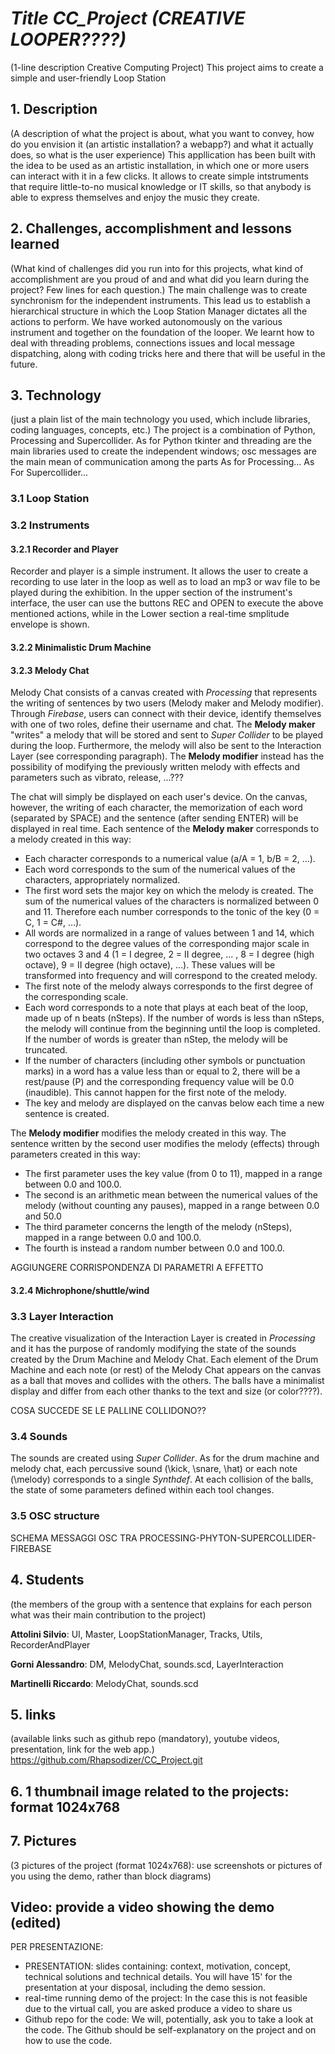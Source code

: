 # *Title CC_Project (CREATIVE LOOPER????)*
(1-line description Creative Computing Project)
This project aims to create a simple and user-friendly Loop Station

## 1. Description
(A description of what the project is about, what you want to convey, how do you envision it (an artistic installation? a webapp?) and what it actually does, so what is the user experience)
This appllication has been built with the idea to be used as an artistic installation, in which one or more users can
interact with it in a few clicks.
It allows to create simple intstruments that require little-to-no musical knowledge or IT skills, so that anybody is able
to express themselves and enjoy the music they create.

## 2. Challenges, accomplishment and lessons learned
(What kind of challenges did you run into for this projects, what kind of accomplishment are you proud of and and what did you learn during the project? Few lines for each question.)
The main challenge was to create synchronism for the independent instruments. This lead us to establish a hierarchical structure
in which the Loop Station Manager dictates all the actions to perform.
We have worked autonomously on the various instrument and together on the foundation of the looper.
We learnt how to deal with threading problems, connections issues and local message dispatching, along with coding tricks here and there
that will be useful in the future.

## 3. Technology
(just a plain list of the main technology you used, which include libraries, coding languages, concepts, etc.)
The project is a combination of Python, Processing and Supercollider.
As for Python tkinter and threading are the main libraries used to create the independent windows; osc messages
are the main mean of communication among the parts
As for Processing...
As For Supercollider...

### 3.1 Loop Station
### 3.2 Instruments
#### 3.2.1 Recorder and Player
Recorder and player is a simple instrument. It allows the user to create a recording to use later in the loop as well as
to load an mp3 or wav file to be played during the exhibition.
In the upper section of the instrument's interface, the user can use the buttons REC and OPEN to execute the above
mentioned actions, while in the Lower section a real-time smplitude envelope is shown.

#### 3.2.2 Minimalistic Drum Machine
#### 3.2.3 Melody Chat

Melody Chat consists of a canvas created with *Processing* that represents the writing of sentences by two users (Melody maker and Melody modifier). Through *Firebase*, users can connect with their device, identify themselves with one of two roles, define their username and chat. The **Melody maker** "writes" a melody that will be stored and sent to *Super Collider* to be played during the loop. Furthermore, the melody will also be sent to the Interaction Layer (see corresponding paragraph). The **Melody modifier** instead has the possibility of modifying the previously written melody with effects and parameters such as vibrato, release, ...???

The chat will simply be displayed on each user's device. On the canvas, however, the writing of each character, the memorization of each word (separated by SPACE) and the sentence (after sending ENTER) will be displayed in real time. Each sentence of the **Melody maker** corresponds to a melody created in this way:
- Each character corresponds to a numerical value (a/A = 1, b/B = 2, ...).
- Each word corresponds to the sum of the numerical values of the characters, appropriately normalized.
- The first word sets the major key on which the melody is created. The sum of the numerical values of the characters is normalized between 0 and 11. Therefore each number corresponds to the tonic of the key (0 = C, 1 = C#, ...).
- All words are normalized in a range of values between 1 and 14, which correspond to the degree values of the corresponding major scale in two octaves 3 and 4 (1 = I degree, 2 = II degree, ... , 8 = I degree (high octave), 9 = II degree (high octave), ...). These values will be transformed into frequency and will correspond to the created melody.
- The first note of the melody always corresponds to the first degree of the corresponding scale.
- Each word corresponds to a note that plays at each beat of the loop, made up of n beats (nSteps). If the number of words is less than nSteps, the melody will continue from the beginning until the loop is completed. If the number of words is greater than nStep, the melody will be truncated.
- If the number of characters (including other symbols or punctuation marks) in a word has a value less than or equal to 2, there will be a rest/pause (P) and the corresponding frequency value will be 0.0 (inaudible). This cannot happen for the first note of the melody.
- The key and melody are displayed on the canvas below each time a new sentence is created.

The **Melody modifier** modifies the melody created in this way. The sentence written by the second user modifies the melody (effects) through parameters created in this way:
- The first parameter uses the key value (from 0 to 11), mapped in a range between 0.0 and 100.0.
- The second is an arithmetic mean between the numerical values of the melody (without counting any pauses), mapped in a range between 0.0 and 50.0
- The third parameter concerns the length of the melody (nSteps), mapped in a range between 0.0 and 100.0.
- The fourth is instead a random number between 0.0 and 100.0.

AGGIUNGERE CORRISPONDENZA DI PARAMETRI A EFFETTO

#### 3.2.4 Michrophone/shuttle/wind



### 3.3 Layer Interaction

The creative visualization of the Interaction Layer is created in *Processing* and it has the purpose of randomly modifying the state of the sounds created by the Drum Machine and Melody Chat. Each element of the Drum Machine and each note (or rest) of the Melody Chat appears on the canvas as a ball that moves and collides with the others. The balls have a minimalist display and differ from each other thanks to the text and size (or color????).

COSA SUCCEDE SE LE PALLINE COLLIDONO??

### 3.4 Sounds

The sounds are created using *Super Collider*. As for the drum machine and melody chat, each percussive sound (\kick, \snare, \hat) or each note (\melody) corresponds to a single *Synthdef*. At each collision of the balls, the state of some parameters defined within each tool changes.

### 3.5 OSC structure
SCHEMA MESSAGGI OSC TRA PROCESSING-PHYTON-SUPERCOLLIDER-FIREBASE

## 4. Students
(the members of the group with a sentence that explains for each person what was their main contribution to the project)

**Attolini Silvio**: UI, Master, LoopStationManager, Tracks, Utils, RecorderAndPlayer

**Gorni Alessandro**: DM, MelodyChat, sounds.scd, LayerInteraction

**Martinelli Riccardo**: MelodyChat, sounds.scd

## 5. links
(available links such as github repo (mandatory), youtube videos, presentation, link for the web app.)
https://github.com/Rhapsodizer/CC_Project.git

## 6. 1 thumbnail image related to the projects: format 1024x768

## 7. Pictures
(3 pictures of the project (format 1024x768): use screenshots or pictures of you using the demo, rather than block diagrams)

## Video: provide a video showing the demo (edited)

PER PRESENTAZIONE:
- PRESENTATION: slides containing: context, motivation, concept, technical solutions and technical details. You will have 15' for the presentation at your disposal, including the demo session.
- real-time running demo of the project:  In the case this is not feasible due to the virtual call, you are asked produce a video to share us
- Github repo for the code: We will, potentially, ask you to take a look at the code. The Github should be self-explanatory on the project and on how to use the code.





